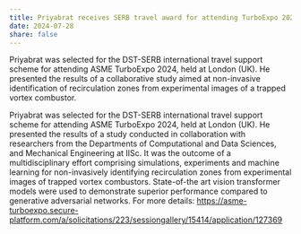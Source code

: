 ```yaml
---
title: Priyabrat receives SERB travel award for attending TurboExpo 2024
date: 2024-07-28
share: false
---
```

Priyabrat was selected for the DST-SERB international travel support scheme for attending ASME TurboExpo 2024, held at London (UK). He presented the results of a collaborative study aimed at non-invasive identification of recirculation zones from experimental images of a trapped vortex combustor.


<!--more-->
Priyabrat was selected for the DST-SERB international travel support scheme for attending ASME TurboExpo 2024, held at London (UK). He presented the results of a study conducted in collaboration with researchers from the Departments of Computational and Data Sciences, and Mechanical Engineering at IISc. It was the outcome of a multidisciplinary effort comprising simulations, experiments and machine learning for non-invasively identifying recirculation zones from experimental images of trapped vortex combustors. State-of-the art vision transformer models were used to demonstrate superior performance compared to generative adversarial networks. For more details: https://asme-turboexpo.secure-platform.com/a/solicitations/223/sessiongallery/15414/application/127369

